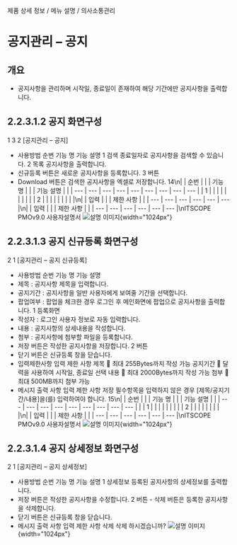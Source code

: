 <!--breadcrumb:제품 상세 정보 / 메뉴 설명 / 의사소통관리--><span class="md-breadcrumb">제품 상세 정보 / 메뉴 설명 / 의사소통관리</span>
# 공지관리 – 공지
<!--5th-h2-toc-->
## 개요

- 공지사항을 관리하며 시작일, 종료일이 존재하여 해당 기간에만 공지사항을 출력합니다.
## 2.2.3.1.2 공지 화면구성
1
3
2
[공지관리 – 공지]
- 사용방법
순번 기능 명 기능 설명
1 검색 종료일자로 공지사항을 검색할 수 있습니다.
2 목록 공지사항을 출력합니다.
- 신규등록 버튼은 새로운 공지사항을 등록합니다.
3 버튼
- Download 버튼은 검색한 공지사항을 엑셀로 저장합니다.
14\n|  | 순번 |  |  | 기능 명 |  |  | 기능 설명 |  |
| --- | --- | --- | --- | --- | --- | --- | --- | --- |
| 1 |  |  |  |  |  |  |  |  |
| 2 |  |  |  |  |  |  |  |  |\n|  | 입력 |  |  | 제한 사항 |  |
| --- | --- | --- | --- | --- | --- |\n|  | 입력 |  |  | 제한 사항 |  |
| --- | --- | --- | --- | --- | --- |\nITSCOPE PMOv9.0 사용자설명서
![설명 이미지](/02_outputs/manual_images/2.2.3.1.2.png){width="1024px"}
## 2.2.3.1.3 공지 신규등록 화면구성
2
1
[공지관리 – 공지 신규등록]
- 사용방법
순번 기능 명 기능 설명
- 제목 : 공지사항 제목을 입력합니다.
- 공지기간 : 공지사항을 일반 사용자에게 보여줄 기간을 선택합니다.
- 팝업여부 : 팝업을 체크한 경우 로그인 후 메인화면에 팝업으로 공지사항을 출력합니다.
1 등록화면
- 작성자 : 로그인 사용자 정보로 자동 입력합니다.
- 내용 : 공지사항의 상세내용을 작성합니다.
- 첨부 : 공지사항에 첨부할 파일을 등록합니다.
- 저장 버튼은 작성한 공지사항을 저장합니다.
2 버튼
- 닫기 버튼은 신규등록 창을 닫습니다.
- 입력제한사항
입력 제한 사항
제목  최대 255Bytes까지 작성 가능
공지기간  달력을 사용하여 시작일, 종료일 선택
내용  최대 2000Bytes까지 작성 가능
첨부  최대 500MB까지 첨부 가능
- 메시지 출력 사항
입력 제한 사항
저장 필수항목을 입력하지 않은 경우 [제목/공지기간/내용]을(를) 입력하여야 합니다.
15\n|  | 순번 |  |  | 기능 명 |  |  | 기능 설명 |  |
| --- | --- | --- | --- | --- | --- | --- | --- | --- |
|  | 1 |  |  |  |  |  |  |  |
| 2 |  |  |  |  |  |  |  |  |\n|  | 입력 |  |  | 제한 사항 |  |
| --- | --- | --- | --- | --- | --- |\nITSCOPE PMOv9.0 사용자설명서
![설명 이미지](/02_outputs/manual_images/2.2.3.1.3.png){width="1024px"}
## 2.2.3.1.4 공지 상세정보 화면구성
2
1
[공지관리 – 공지 상세정보]
- 사용방법
순번 기능 명 기능 설명
1 상세정보 등록된 공지사항의 상세정보를 출력합니다.
- 저장 버튼은 작성한 공지사항을 수정합니다.
2 버튼 - 삭제 버튼은 등록한 공지사항을 삭제합니다.
- 닫기 버튼은 신규등록 창을 닫습니다.
- 메시지 출력 사항
입력 제한 사항
삭제 삭제 하시겠습니까?
![설명 이미지](/02_outputs/manual_images/2.2.3.1.4.png){width="1024px"}
